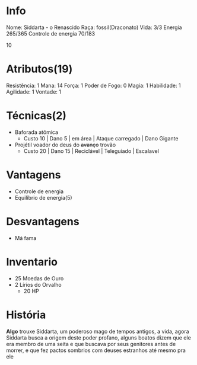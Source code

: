 # Info
Nome: Siddarta - o Renascido
Raça: fossil(Draconato)
Vida: 3/3
Energia 265/365
Controle de energia 70/183

10
# Atributos(19)
Resistência: 1
Mana: 14
Força: 1
Poder de Fogo: 0
Magia: 1
Habilidade: 1
Agilidade: 1
Vontade: 1

# Técnicas(2)
- Baforada atômica
	- Custo 10 | Dano 5 | em área | Ataque carregado | Dano Gigante
- Projétil voador do deus do ~~avanço~~ trovão
	- Custo 20 | Dano 15 | Reciclável | Teleguiado | Escalavel


# Vantagens
- Controle de energia
- Equilíbrio de energia(5)

# Desvantagens
- Má fama

# Inventario
- 25 Moedas de Ouro
- 2 Lírios do Orvalho
	- 20 HP

# História
**Algo** trouxe Siddarta, um poderoso mago de tempos antigos, a vida, agora Siddarta busca a origem deste poder profano, alguns boatos dizem que ele era membro de uma seita e que buscava por seus genitores antes de morrer, e que fez pactos sombrios com deuses estranhos até mesmo pra ele